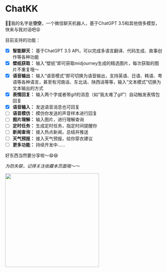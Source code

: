# ChatKK

🤝🤝我的名字是**空空**，一个微信聊天机器人，基于ChatGPT 3.5和其他很多模型，快来与我对话吧😝

目前支持的功能：
- [x] **智能聊天：** 基于ChatGPT 3.5 API，可以完成多语言翻译、代码生成、故事创作等各种功能
- [x] **壁纸获取：** 输入“壁纸”即可获取midjourney生成的精选图片，每次获取的图片不重复哦～
- [x] **语音输出：** 输入“语音模式”即可切换为语音输出，支持英语、日语、韩语、粤语等各种语言，甚至有河南话、东北话、陕西话等等，输入“文本模式”切换为文本输出的方式
- [x] **表情回复：** 输入两个字或者带gif的消息（如“我太难了gif”）自动触发表情包回复
- [x] **语音输入：** 发送语音消息也可回复
- [ ] **语音模仿：** 模仿你发送的声音样本进行回复
- [ ] **图片理解：** 输入图片，进行理解查询
- [ ] **定时任务：** 生成定时任务，指定时间提醒你
- [ ] **新闻查询：** 接入热点新闻，总结并推送
- [ ] **天气预报：** 接入天气预报，给你穿衣建议
- [ ] **更多功能：** 持续开发中......

好东西当然要分享啦～😄😄

*为防失联，记得关注收藏本页面哦～～*


<img src="https://user-images.githubusercontent.com/117160562/233533901-e929321c-d5c3-4a87-9ec6-4b3b4b5038a9.png" width="300px">



